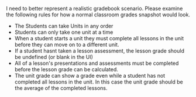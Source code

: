 I need to better represent a realistic gradebook scenario. Please examine the following rules for how a normal classroom grades snapshot would look.
- The Students can take Units in any order
- Students can only take one unit at a time
- When a student starts a unit they must complete all lessons in the unit before they can move on to a different unit.
- If a student hasnt taken a lesson assessment, the lesson grade should be undefined (or blank in the UI)
- All of a lesson's presentations and assessments must be completed before the lesson grade can be calculated.
- The unit grade can show a grade even while a student has not completed all lessons in the unit. In this case the unit grade should be the average of the completed lessons.
  
